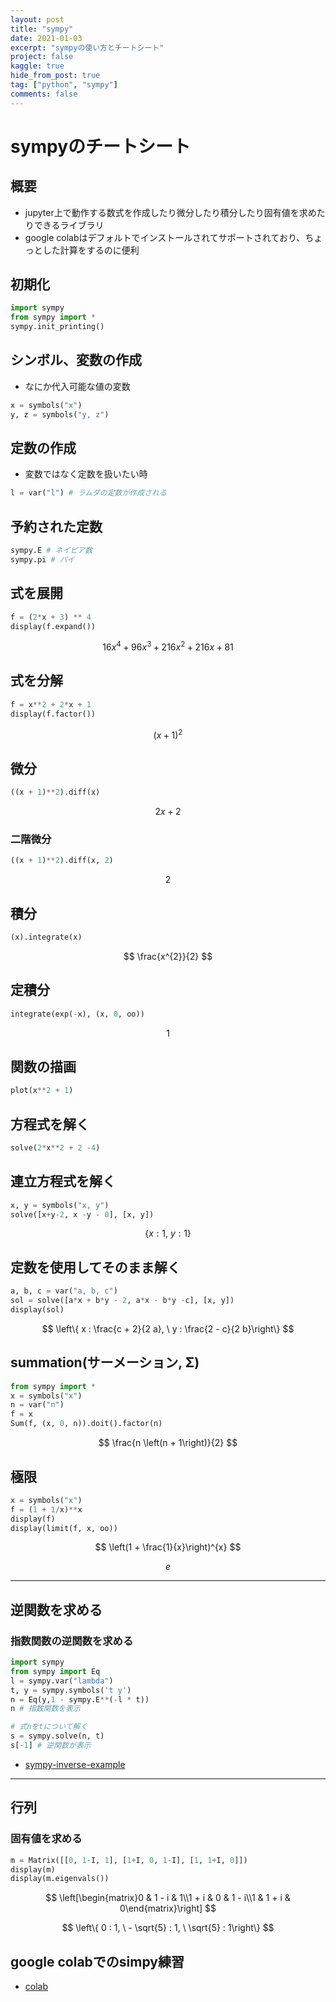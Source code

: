 ```yaml
---
layout: post
title: "sympy"
date: 2021-01-03
excerpt: "sympyの使い方とチートシート"
project: false
kaggle: true
hide_from_post: true
tag: ["python", "sympy"]
comments: false
---
```


# sympyのチートシート

## 概要
 - jupyter上で動作する数式を作成したり微分したり積分したり固有値を求めたりできるライブラリ
 - google colabはデフォルトでインストールされてサポートされており、ちょっとした計算をするのに便利

## 初期化

```python
import sympy
from sympy import *
sympy.init_printing()
```

## シンボル、変数の作成
 - なにか代入可能な値の変数　

```python
x = symbols("x")
y, z = symbols("y, z")
```

## 定数の作成
 - 変数ではなく定数を扱いたい時

```python
l = var("l") # ラムダの定数が作成される
```

## 予約された定数

```python
sympy.E # ネイピア数
sympy.pi # パイ
```

## 式を展開

```python
f = (2*x + 3) ** 4
display(f.expand())
```

$$
16 x^{4} + 96 x^{3} + 216 x^{2} + 216 x + 81
$$

## 式を分解

```python
f = x**2 + 2*x + 1
display(f.factor())
```

$$
\left(x + 1\right)^{2}
$$

## 微分

```python
((x + 1)**2).diff(x)
```

$$
2 x + 2
$$

### 二階微分

```python
((x + 1)**2).diff(x, 2)
```

$$
2
$$


## 積分

```python
(x).integrate(x)
```

$$
\frac{x^{2}}{2}
$$


## 定積分

```python
integrate(exp(-x), (x, 0, oo))
```

$$
1
$$

## 関数の描画

```python
plot(x**2 + 1)
```

## 方程式を解く

```python
solve(2*x**2 + 2 -4)
```

## 連立方程式を解く

```python
x, y = symbols("x, y")
solve([x+y-2, x -y - 0], [x, y])
```

$$
\left\{ x : 1, \  y : 1\right\}
$$

## 定数を使用してそのまま解く

```python
a, b, c = var("a, b, c")
sol = solve([a*x + b*y - 2, a*x - b*y -c], [x, y])
display(sol)
```

$$
\left\{ x : \frac{c + 2}{2 a}, \  y : \frac{2 - c}{2 b}\right\}
$$

## summation(サーメーション, Σ)

```python
from sympy import *
x = symbols("x")
n = var("n")
f = x 
Sum(f, (x, 0, n)).doit().factor(n)
```

$$
\frac{n \left(n + 1\right)}{2}
$$


## 極限

```python
x = symbols("x")
f = (1 + 1/x)**x
display(f)
display(limit(f, x, oo))
```

$$
\left(1 + \frac{1}{x}\right)^{x}
$$

$$
e
$$

---

## 逆関数を求める

### 指数関数の逆関数を求める

```python
import sympy
from sympy import Eq
l = sympy.var("lambda")
t, y = sympy.symbols('t y')
n = Eq(y,1 - sympy.E**(-l * t))
n # 指数関数を表示

# 式nをtについて解く
s = sympy.solve(n, t)
s[-1] # 逆関数が表示
```
 - [sympy-inverse-example](https://colab.research.google.com/drive/1ulMgdyitHz0bzpv3TvEqp2RC_70CawZp?usp=sharing)

---


## 行列

### 固有値を求める

```python
m = Matrix([[0, 1-I, 1], [1+I, 0, 1-I], [1, 1+I, 0]])
display(m)
display(m.eigenvals())
```

$$
\left[\begin{matrix}0 & 1 - i & 1\\1 + i & 0 & 1 - i\\1 & 1 + i & 0\end{matrix}\right]
$$

$$
\left\{ 0 : 1, \  - \sqrt{5} : 1, \  \sqrt{5} : 1\right\}
$$


## google colabでのsimpy練習
 - [colab](https://colab.research.google.com/drive/1eBl2QdPOc65_OHmVRelpvTi8NAakCjSk?usp=sharing)
